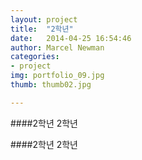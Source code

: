 ```yaml
---
layout: project
title:  "2학년"
date:   2014-04-25 16:54:46
author: Marcel Newman
categories:
- project
img: portfolio_09.jpg
thumb: thumb02.jpg

---
```

####2학년
2학년

####2학년
2학년

